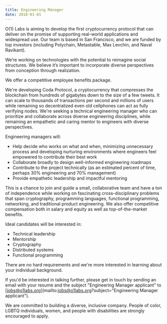 ```yaml
---
title: Engineering Manager
date: 2018-01-01
---
```

O(1) Labs is aiming to develop the first cryptocurrency protocol that can deliver on the promise of supporting real-world applications and widespread use. Our team is based in San Francisco, and we are funded by top investors (including Polychain, Metastable, Max Levchin, and Naval Ravikant).

We’re working on technologies with the potential to reimagine social structures. We believe it’s important to incorporate diverse perspectives from conception through realization.

We offer a competitive employee benefits package.

We're developing Coda Protocol, a cryptocurrency that compresses the blockchain from hundreds of gigabytes down to the size of a few tweets. It can scale to thousands of transactions per second and millions of users while remaining so decentralized even old cellphones can act as fully verifying nodes. We're seeking a technical engineering manager who can prioritize and collaborate across diverse engineering disciplines, while remaining an empathetic and caring mentor to engineers with diverse perspectives.

Engineering managers will:

* Help decide who works on what and when, minimizing unnecessary process and developing nurturing environments where engineers feel empowered to contribute their best work
* Collaborate broadly to design well-informed engineering roadmaps
* Contribute to the project technically (as an estimated percent of time, perhaps 30% engineering and 70% management) 
* Provide empathetic leadership and impactful mentoring

This is a chance to join and guide a small, collaborative team and have a ton of independence while working on fascinating cross-disciplinary problems that span cryptography, programming languages, functional programming, networking, and traditional product engineering. We also offer competitive compensation both in salary and equity as well as top-of-the-market benefits.

Ideal candidates will be interested in:

* Technical leadership
* Mentorship
* Cryptography
* Distributed systems
* Functional programming

There are no hard requirements and we're more interested in learning about your individual background.

If you'd be interested in talking further, please get in touch by sending an email with your resume and the subject "Engineering Manager applicant" to [jobs@o1labs.org](mailto:jobs@o1labs.org?subject="Engineering Manager applicant").

We are committed to building a diverse, inclusive company. People of color, LGBTQ individuals, women, and people with disabilities are strongly encouraged to apply.
